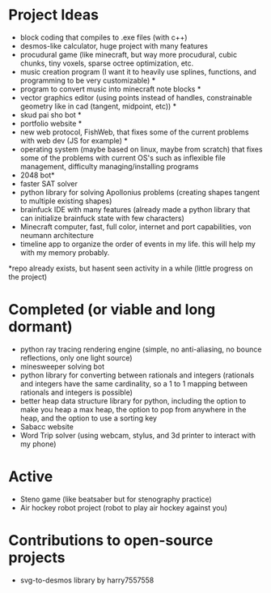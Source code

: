 # Project Ideas
- block coding that compiles to .exe files (with c++)
- desmos-like calculator, huge project with many features
- procudural game (like minecraft, but way more procudural, cubic chunks, tiny voxels, sparse octree optimization, etc.
- music creation program (I want it to heavily use splines, functions, and programming to be very customizable) *
- program to convert music into minecraft note blocks *
- vector graphics editor (using points instead of handles, constrainable geometry like in cad (tangent, midpoint, etc)) *
- skud pai sho bot *
- portfolio website *
- new web protocol, FishWeb, that fixes some of the current problems with web dev (JS for example) *
- operating system (maybe based on linux, maybe from scratch) that fixes some of the problems with current OS's such as inflexible file management, difficulty managing/installing programs
- 2048 bot*
- faster SAT solver
- python library for solving Apollonius problems (creating shapes tangent to multiple existing shapes)
- brainfuck IDE with many features (already made a python library that can initialize brainfuck state with few characters)
- Minecraft computer, fast, full color, internet and port capabilities, von neumann architecture
- timeline app to organize the order of events in my life. this will help my with my memory probably.

*repo already exists, but hasent seen activity in a while (little progress on the project)

# Completed (or viable and long dormant)
- python ray tracing rendering engine (simple, no anti-aliasing, no bounce reflections, only one light source)
- minesweeper solving bot
- python library for converting between rationals and integers (rationals and integers have the same cardinality, so a 1 to 1 mapping between rationals and integers is possible)
- better heap data structure library for python, including the option to make you heap a max heap, the option to pop from anywhere in the heap, and the option to use a sorting key
- Sabacc website
- Word Trip solver (using webcam, stylus, and 3d printer to interact with my phone)

# Active
- Steno game (like beatsaber but for stenography practice)
- Air hockey robot project (robot to play air hockey against you)

# Contributions to open-source projects
- svg-to-desmos library by harry7557558
